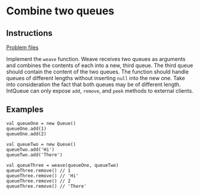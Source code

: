 # Combine two queues

## Instructions

[Problem files](.)

Implement the `weave` function.  Weave receives two queues as arguments and combines the contents of each into a new, third queue.
The third queue should contain the content of the two queues. The function should handle queues of different lengths without
inserting `null` into the new one. Take into consideration the fact that both queues may be of different length. IntQueue can only expose
`add`, `remove`, and `peek` methods to external clients.

## Examples

```
val queueOne = new Queue()
queueOne.add(1)
queueOne.add(2)

val queueTwo = new Queue()
queueTwo.add('Hi')
queueTwo.add('There')

val queueThree = weave(queueOne, queueTwo)
queueThree.remove() // 1
queueThree.remove() // 'Hi'
queueThree.remove() // 2
queueThree.remove() // 'There'
```

